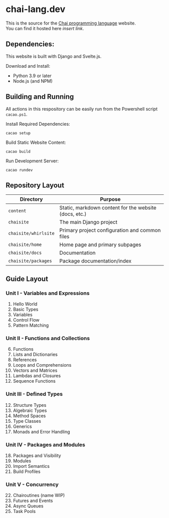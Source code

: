 # chai-lang.dev

This is the source for the [Chai programming language](https://github.com/ComedicChimera/chai) website.  
You can find it hosted here *insert link*.

## Dependencies:

This website is built with Django and Svelte.js.

Download and Install:

- Python 3.9 or later
- Node.js (and NPM)

## Building and Running

All actions in this respository can be easily run from the Powershell script `cacao.ps1`. 

Install Required Dependencies:

    cacao setup

Build Static Website Content:

    cacao build

Run Development Server:

    cacao rundev

## Repository Layout

| Directory | Purpose |
| --------- | ------- |
| `content` | Static, markdown content for the website (docs, etc.) |
| `chaisite` | The main Django project |
| `chaisite/whirlsite` | Primary project configuration and common files |
| `chaisite/home` | Home page and primary subpages |
| `chaisite/docs` | Documentation |
| `chaisite/packages` | Package documentation/index |

## Guide Layout

### Unit I - Variables and Expressions

1. Hello World
2. Basic Types
3. Variables
4. Control Flow
5. Pattern Matching

### Unit II - Functions and Collections

6. Functions
7. Lists and Dictionaries
8. References
9. Loops and Comprehensions
10. Vectors and Matrices
11. Lambdas and Closures
12. Sequence Functions

### Unit III - Defined Types

12. Structure Types
13. Algebraic Types
14. Method Spaces
15. Type Classes
16. Generics
17. Monads and Error Handling

### Unit IV - Packages and Modules

18. Packages and Visibility
19. Modules
20. Import Semantics
21. Build Profiles

### Unit V - Concurrency

22. Chairoutines (name WIP)
23. Futures and Events
24. Async Queues
25. Task Pools





